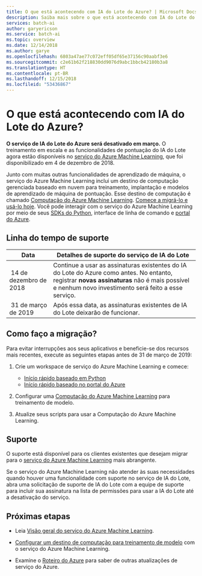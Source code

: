 ```yaml
---
title: O que está acontecendo com IA do Lote do Azure? | Microsoft Docs
description: Saiba mais sobre o que está acontecendo com IA do Lote do Azure e a opção de computação do serviço do Azure Machine Learning.
services: batch-ai
author: garyericson
ms.service: batch-ai
ms.topic: overview
ms.date: 12/14/2018
ms.author: garye
ms.openlocfilehash: 6803a47ae77c072eff05df65e37156c90aabf3e6
ms.sourcegitcommit: c2e61b62f218830dd9076d9abc1bbcb42180b3a8
ms.translationtype: HT
ms.contentlocale: pt-BR
ms.lasthandoff: 12/15/2018
ms.locfileid: "53436867"
---
```

# <a name="whats-happening-to-azure-batch-ai"></a>O que está acontecendo com IA do Lote do Azure?

**O serviço de IA do Lote do Azure será desativado em março.** O treinamento em escala e as funcionalidades de pontuação do IA do Lote agora estão disponíveis no [serviço do Azure Machine Learning](../machine-learning/service/overview-what-is-azure-ml.md), que foi disponibilizado em 4 de dezembro de 2018.

Junto com muitas outras funcionalidades de aprendizado de máquina, o serviço do Azure Machine Learning inclui um destino de computação gerenciada baseado em nuvem para treinamento, implantação e modelos de aprendizado de máquina de pontuação. Esse destino de computação é chamado [Computação do Azure Machine Learning](../machine-learning/service/how-to-set-up-training-targets.md#amlcompute). [Comece a migrá-lo e usá-lo hoje](#migrate). Você pode interagir com o serviço do Azure Machine Learning por meio de seus [SDKs do Python](../machine-learning/service/quickstart-create-workspace-with-python.md), interface de linha de comando e [portal do Azure](../machine-learning/service/quickstart-get-started.md).

## <a name="support-timeline"></a>Linha do tempo de suporte

| Data | Detalhes de suporte do serviço de IA do Lote |
| ---- |-----------------|
| &nbsp;14&nbsp;de dezembro de 2018| Continue a usar as assinaturas existentes do IA do Lote do Azure como antes. No entanto, registrar **novas assinaturas** não é mais possível e nenhum novo investimento será feito a esse serviço.|
| &nbsp;31&nbsp;de março de 2019 | Após essa data, as assinaturas existentes de IA do Lote deixarão de funcionar. |

<a name="migrate"></a>
## <a name="how-do-i-migrate"></a>Como faço a migração?

Para evitar interrupções aos seus aplicativos e beneficie-se dos recursos mais recentes, execute as seguintes etapas antes de 31 de março de 2019:

1. Crie um workspace de serviço do Azure Machine Learning e comece:
    + [Início rápido baseado em Python](../machine-learning/service/quickstart-create-workspace-with-python.md)
    + [Início rápido baseado no portal do Azure](../machine-learning/service/quickstart-get-started.md)

1. Configurar uma [Computação do Azure Machine Learning](../machine-learning/service/how-to-set-up-training-targets.md#amlcompute) para treinamento de modelo.

1. Atualize seus scripts para usar a Computação do Azure Machine Learning.

## <a name="support"></a>Suporte

O suporte está disponível para os clientes existentes que desejam migrar para o [serviço do Azure Machine Learning](https://aka.ms/aml-docs) mais abrangente.

Se o serviço do Azure Machine Learning não atender às suas necessidades quando houver uma funcionalidade com suporte no serviço de IA do Lote, abra uma solicitação de suporte de IA do Lote com a equipe de suporte para incluir sua assinatura na lista de permissões para usar a IA do Lote até a desativação do serviço.

## <a name="next-steps"></a>Próximas etapas

+ Leia [Visão geral do serviço do Azure Machine Learning](../machine-learning/service/overview-what-is-azure-ml.md).

+ [Configurar um destino de computação para treinamento de modelo](../machine-learning/service/how-to-set-up-training-targets.md) com o serviço do Azure Machine Learning.

+ Examine o [Roteiro do Azure](https://azure.microsoft.com/updates/) para saber de outras atualizações de serviço do Azure.
